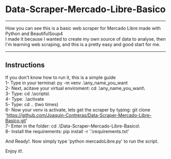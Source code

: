 # Data-Scraper-Mercado-Libre-Basico

----------------------------------

How you can see this is a basic web scraper for Mercado Libre made with Python and BeautifulSoup4
<br>
I made it because I wanted to create my own source of data to analyse, then I'm learning web scraping, and this is a pretty easy and good start for me.

--------------
## Instructions
If you don't know how to run it, this is a simple guide
<br>
1- Type in your terminal: py -m venv .\any_name_you_want<br>
2- Next, acitave your virtual enviroment: cd .\any_name_you_want\ <br>
3- Type: cd .\scripts\ <br>
4- Type: .\activate <br>
5- Type: cd .. (two times) <br>
6- Now your venv is activate, lets get the scraper by typing: git clone 'https://github.com/Joaquin-Contreras/Data-Scraper-Mercado-Libre-Basico.git' <br>
7- Enter in the folder: cd .\Data-Scraper-Mercado-Libre-Basico\ <br>
8- Install the requirements: pip install -r '.\requirements.txt' <br>

And Ready!. Now simply type 'python mercadoLibre.py' to run the script.
<br>

Enjoy it!.
